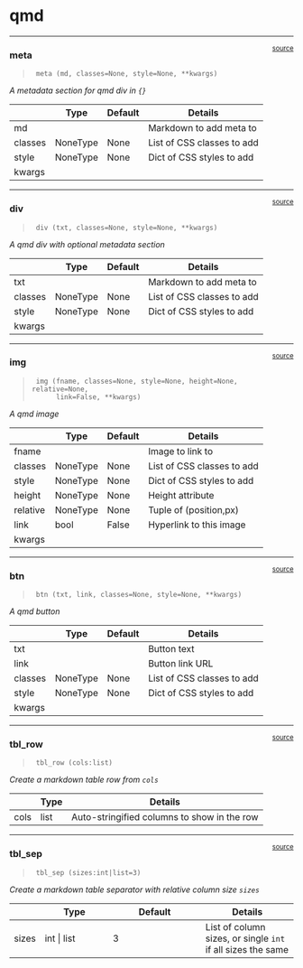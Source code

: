 # qmd


<!-- WARNING: THIS FILE WAS AUTOGENERATED! DO NOT EDIT! -->

------------------------------------------------------------------------

<a href="https://github.com/fastai/nbdev/blob/master/nbdev/qmd.py#L16"
target="_blank" style="float:right; font-size:smaller">source</a>

### meta

>      meta (md, classes=None, style=None, **kwargs)

*A metadata section for qmd div in `{}`*

<table>
<thead>
<tr class="header">
<th></th>
<th><strong>Type</strong></th>
<th><strong>Default</strong></th>
<th><strong>Details</strong></th>
</tr>
</thead>
<tbody>
<tr class="odd">
<td>md</td>
<td></td>
<td></td>
<td>Markdown to add meta to</td>
</tr>
<tr class="even">
<td>classes</td>
<td>NoneType</td>
<td>None</td>
<td>List of CSS classes to add</td>
</tr>
<tr class="odd">
<td>style</td>
<td>NoneType</td>
<td>None</td>
<td>Dict of CSS styles to add</td>
</tr>
<tr class="even">
<td>kwargs</td>
<td></td>
<td></td>
<td></td>
</tr>
</tbody>
</table>

------------------------------------------------------------------------

<a href="https://github.com/fastai/nbdev/blob/master/nbdev/qmd.py#L31"
target="_blank" style="float:right; font-size:smaller">source</a>

### div

>      div (txt, classes=None, style=None, **kwargs)

*A qmd div with optional metadata section*

<table>
<thead>
<tr class="header">
<th></th>
<th><strong>Type</strong></th>
<th><strong>Default</strong></th>
<th><strong>Details</strong></th>
</tr>
</thead>
<tbody>
<tr class="odd">
<td>txt</td>
<td></td>
<td></td>
<td>Markdown to add meta to</td>
</tr>
<tr class="even">
<td>classes</td>
<td>NoneType</td>
<td>None</td>
<td>List of CSS classes to add</td>
</tr>
<tr class="odd">
<td>style</td>
<td>NoneType</td>
<td>None</td>
<td>Dict of CSS styles to add</td>
</tr>
<tr class="even">
<td>kwargs</td>
<td></td>
<td></td>
<td></td>
</tr>
</tbody>
</table>

------------------------------------------------------------------------

<a href="https://github.com/fastai/nbdev/blob/master/nbdev/qmd.py#L39"
target="_blank" style="float:right; font-size:smaller">source</a>

### img

>      img (fname, classes=None, style=None, height=None, relative=None,
>           link=False, **kwargs)

*A qmd image*

<table>
<thead>
<tr class="header">
<th></th>
<th><strong>Type</strong></th>
<th><strong>Default</strong></th>
<th><strong>Details</strong></th>
</tr>
</thead>
<tbody>
<tr class="odd">
<td>fname</td>
<td></td>
<td></td>
<td>Image to link to</td>
</tr>
<tr class="even">
<td>classes</td>
<td>NoneType</td>
<td>None</td>
<td>List of CSS classes to add</td>
</tr>
<tr class="odd">
<td>style</td>
<td>NoneType</td>
<td>None</td>
<td>Dict of CSS styles to add</td>
</tr>
<tr class="even">
<td>height</td>
<td>NoneType</td>
<td>None</td>
<td>Height attribute</td>
</tr>
<tr class="odd">
<td>relative</td>
<td>NoneType</td>
<td>None</td>
<td>Tuple of (position,px)</td>
</tr>
<tr class="even">
<td>link</td>
<td>bool</td>
<td>False</td>
<td>Hyperlink to this image</td>
</tr>
<tr class="odd">
<td>kwargs</td>
<td></td>
<td></td>
<td></td>
</tr>
</tbody>
</table>

------------------------------------------------------------------------

<a href="https://github.com/fastai/nbdev/blob/master/nbdev/qmd.py#L57"
target="_blank" style="float:right; font-size:smaller">source</a>

### btn

>      btn (txt, link, classes=None, style=None, **kwargs)

*A qmd button*

<table>
<thead>
<tr class="header">
<th></th>
<th><strong>Type</strong></th>
<th><strong>Default</strong></th>
<th><strong>Details</strong></th>
</tr>
</thead>
<tbody>
<tr class="odd">
<td>txt</td>
<td></td>
<td></td>
<td>Button text</td>
</tr>
<tr class="even">
<td>link</td>
<td></td>
<td></td>
<td>Button link URL</td>
</tr>
<tr class="odd">
<td>classes</td>
<td>NoneType</td>
<td>None</td>
<td>List of CSS classes to add</td>
</tr>
<tr class="even">
<td>style</td>
<td>NoneType</td>
<td>None</td>
<td>Dict of CSS styles to add</td>
</tr>
<tr class="odd">
<td>kwargs</td>
<td></td>
<td></td>
<td></td>
</tr>
</tbody>
</table>

------------------------------------------------------------------------

<a href="https://github.com/fastai/nbdev/blob/master/nbdev/qmd.py#L66"
target="_blank" style="float:right; font-size:smaller">source</a>

### tbl_row

>      tbl_row (cols:list)

*Create a markdown table row from `cols`*

<table>
<thead>
<tr class="header">
<th></th>
<th><strong>Type</strong></th>
<th><strong>Details</strong></th>
</tr>
</thead>
<tbody>
<tr class="odd">
<td>cols</td>
<td>list</td>
<td>Auto-stringified columns to show in the row</td>
</tr>
</tbody>
</table>

------------------------------------------------------------------------

<a href="https://github.com/fastai/nbdev/blob/master/nbdev/qmd.py#L72"
target="_blank" style="float:right; font-size:smaller">source</a>

### tbl_sep

>      tbl_sep (sizes:int|list=3)

*Create a markdown table separator with relative column size `sizes`*

<table>
<colgroup>
<col style="width: 6%" />
<col style="width: 25%" />
<col style="width: 34%" />
<col style="width: 34%" />
</colgroup>
<thead>
<tr class="header">
<th></th>
<th><strong>Type</strong></th>
<th><strong>Default</strong></th>
<th><strong>Details</strong></th>
</tr>
</thead>
<tbody>
<tr class="odd">
<td>sizes</td>
<td>int | list</td>
<td>3</td>
<td>List of column sizes, or single <code>int</code> if all sizes the
same</td>
</tr>
</tbody>
</table>
